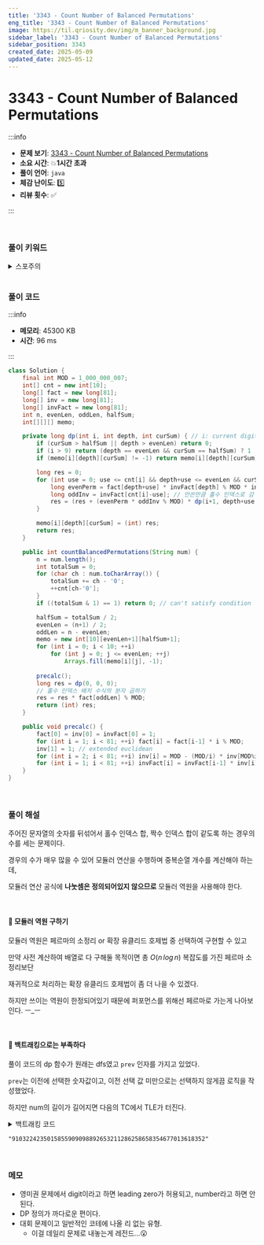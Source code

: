 ```yaml
---
title: '3343 - Count Number of Balanced Permutations'
eng_title: '3343 - Count Number of Balanced Permutations'
image: https://til.qriosity.dev/img/m_banner_background.jpg
sidebar_label: '3343 - Count Number of Balanced Permutations'
sidebar_position: 3343
created_date: 2025-05-09
updated_date: 2025-05-12
---
```


# 3343 - Count Number of Balanced Permutations

:::info

- **문제 보기**: [3343 - Count Number of Balanced Permutations](https://leetcode.com/problems/count-number-of-balanced-permutations)
- **소요 시간**: 💥**1시간 초과**
- **풀이 언어**: `java`
- **체감 난이도**: 5️⃣
- **리뷰 횟수**: ✅

:::

<br />

### 풀이 키워드

<details>
<summary>스포주의</summary>

`DP` `수학` `조합론`

</details>

<br />

### 풀이 코드

:::info

- **메모리**: 45300 KB
- **시간**: 96 ms

:::

```java
class Solution {
    final int MOD = 1_000_000_007;
    int[] cnt = new int[10];
    long[] fact = new long[81];
    long[] inv = new long[81];
    long[] invFact = new long[81];
    int n, evenLen, oddLen, halfSum;
    int[][][] memo;

    private long dp(int i, int depth, int curSum) { // i: current digit | depth: length of selected
        if (curSum > halfSum || depth > evenLen) return 0;
        if (i > 9) return (depth == evenLen && curSum == halfSum) ? 1 : 0;
        if (memo[i][depth][curSum] != -1) return memo[i][depth][curSum];

        long res = 0;
        for (int use = 0; use <= cnt[i] && depth+use <= evenLen && curSum+i*use <= halfSum; ++use) {
            long evenPerm = fact[depth+use] * invFact[depth] % MOD * invFact[use] % MOD;
            long oddInv = invFact[cnt[i]-use]; // 안쓴만큼 홀수 인덱스로 감 -> 홀수 인덱스 배치 수식의 분모
            res = (res + (evenPerm * oddInv % MOD) * dp(i+1, depth+use, curSum+i*use)) % MOD;
        }

        memo[i][depth][curSum] = (int) res;
        return res;
    }

    public int countBalancedPermutations(String num) {
        n = num.length();
        int totalSum = 0;
        for (char ch : num.toCharArray()) {
            totalSum += ch - '0';
            ++cnt[ch-'0'];
        }
        if ((totalSum & 1) == 1) return 0; // can't satisfy condition

        halfSum = totalSum / 2;
        evenLen = (n+1) / 2;
        oddLen = n - evenLen;
        memo = new int[10][evenLen+1][halfSum+1];
        for (int i = 0; i < 10; ++i)
            for (int j = 0; j <= evenLen; ++j)
                Arrays.fill(memo[i][j], -1);
        
        precalc();
        long res = dp(0, 0, 0);
        // 홀수 인덱스 배치 수식의 분자 곱하기
        res = res * fact[oddLen] % MOD;
        return (int) res;
    }

    public void precalc() {
        fact[0] = inv[0] = invFact[0] = 1;
        for (int i = 1; i < 81; ++i) fact[i] = fact[i-1] * i % MOD;
        inv[1] = 1; // extended euclidean
        for (int i = 2; i < 81; ++i) inv[i] = MOD - (MOD/i) * inv[MOD%i] % MOD;
        for (int i = 1; i < 81; ++i) invFact[i] = invFact[i-1] * inv[i] % MOD;
    }
}
```

<br />

### 풀이 해설

주어진 문자열의 숫자를 뒤섞어서 홀수 인덱스 합, 짝수 인덱스 합이 같도록 하는 경우의 수를 세는 문제이다.

경우의 수가 매우 많을 수 있어 모듈러 연산을 수행하며 중복순열 개수를 계산해야 하는데,

모듈러 연산 공식에 **나눗셈은 정의되어있지 않으므로** 모듈러 역원을 사용해야 한다.

<br />

#### 📌 모듈러 역원 구하기

모듈러 역원은 페르마의 소정리 or 확장 유클리드 호제법 중 선택하여 구현할 수 있고

만약 사전 계산하여 배열로 다 구해둘 목적이면 총 $O(n\,log\,n)$ 복잡도를 가진 페르마 소정리보단

재귀적으로 처리하는 확장 유클리드 호제법이 좀 더 나을 수 있겠다.

하지만 쓰이는 역원이 한정되어있기 때문에 퍼포먼스를 위해선 페르마로 가는게 나아보인다. ㅡ_ㅡ

<br />

#### 📌 백트래킹으로는 부족하다

풀이 코드의 dp 함수가 원래는 dfs였고 `prev` 인자를 가지고 있었다.

`prev`는 이전에 선택한 숫자값이고, 이전 선택 값 미만으로는 선택하지 않게끔 로직을 작성했었다.

하지만 num의 길이가 길어지면 다음의 TC에서 TLE가 터진다.

<details>
<summary>백트래킹 코드</summary>

```java
class Solution {
    final int MOD = 1_000_000_007;
    int[] cnt = new int[10];
    int[] selectedCnt = new int[10];
    long[] fact = new long[41]; // index: 0 ~ 80/2
    long[] inv = new long[41];
    long[] invFact = new long[41];
    int n = 0;
    int sum = 0; // should always be even

    public int calc(int len) {
        long res1 = fact[len];
        for (int i = 0; i < 10; ++i) {
            if (selectedCnt[i] == 0) continue;
            res1 = res1 * invFact[selectedCnt[i]] % MOD;
        }

        long res2 = fact[n-len];
        for (int i = 0; i < 10; ++i) {
            if (cnt[i] == 0) continue;
            res2 = res2 * invFact[cnt[i]] % MOD;
        }
        
        return (int) (res1 * res2 % MOD);
    }

    public int dfs(int prev, int curSum, int depth) { // prev: last selected digit
        if (curSum > sum/2) return 0;
        if (depth == n/2+1) {
            return curSum == sum/2 ? calc(depth-1) : 0;
        }

        int res = 0;
        for (int i = prev; i < 10; ++i) {
            if (cnt[i] == 0) continue; // can't select
            --cnt[i];
            ++selectedCnt[i];
            res = (res + dfs(i, curSum+i, depth+1)) % MOD;
            --selectedCnt[i];
            ++cnt[i];
        }

        return res;
    }

    public int countBalancedPermutations(String num) {
        this.n = num.length();
        for (char ch : num.toCharArray()) {
            ++cnt[ch-'0'];
            sum += (ch-'0');
        }
        
        if ((sum & 1) == 1) return 0; // can't satisfy condition

        precalc();
        return dfs(0, 0, 1);
    }

    public void precalc() {
        fact[0] = inv[0] = invFact[0] = 1;
        for (int i = 1; i < 41; ++i) fact[i] = fact[i-1] * i % MOD;
        inv[1] = 1;
        for (int i = 2; i < 41; ++i) inv[i] = MOD - (MOD/i) * inv[MOD%i] % MOD;
        for (int i = 1; i < 41; ++i) invFact[i] = invFact[i-1] * inv[i] % MOD;
    }
}
```

</details>

```text title=TC
"9103224235015855909098892653211286258658354677013618352"
```

<br />

### 메모

- 영미권 문제에서 digit이라고 하면 leading zero가 허용되고, number라고 하면 안된다.
- DP 정의가 까다로운 편이다.
- 대회 문제이고 일반적인 코테에 나올 리 없는 유형.
    - 이걸 데일리 문제로 내놓는게 레전드...😮